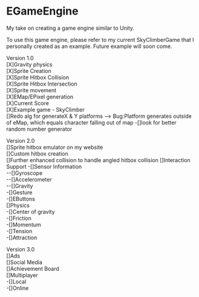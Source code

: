 # EGameEngine
My take on creating a game engine similar to Unity.

To use this game engine, please refer to my current SkyClimberGame that I personally created as an example. Future example will soon come.    

Version 1.0   
[X]Gravity physics   
[X]Sprite Creation  
[X]Sprite Hitbox Collision   
[X]Sprite Hitbox Intersection    
[X]Sprite movement  
[X]EMap/EPixel generation  
[X]Current Score  
[X]Example game - SkyClimber  
[]Redo alg for generateX & Y platforms --> Bug:Platform generates outside of eMap, which equals character falling out of map
-[]look for better random number generator

Version 2.0  
[]Sprite hitbox emulator on my website   
[]Custom hitbox creation  
[]Further enhanced collision to handle angled hitbox collision 
[]Interaction Support
-[]Sensor Information  
--[]Gyroscope  
--[]Accelerometer  
--[]Gravity  
-[]Gesture  
-[]EButtons  
[]Physics  
-[]Center of gravity  
-[]Friction  
-[]Momentum  
-[]Tension  
-[]Attraction   
  
Version 3.0  
[]Ads  
[]Social Media  
[]Achievement Board  
[]Multiplayer  
-[]Local  
-[]Online  
